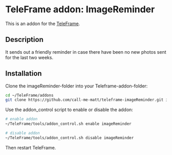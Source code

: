 # TeleFrame addon: ImageReminder

This is an addon for the [TeleFrame](https://github.com/LukeSkywalker92/TeleFrame).

## Description

It sends out a friendly reminder in case there have been no new photos sent for the last two weeks. 

## Installation

Clone the imageReminder-folder into your Teleframe-addon-folder:

```sh
cd ~/TeleFrame/addons
git clone https://github.com/call-me-matt/teleframe-imageReminder.git imageReminder
```

Use the addon_control script to enable or disable the addon:

```sh
# enable addon
~/TeleFrame/tools/addon_control.sh enable imageReminder

# disable addon
~/TeleFrame/tools/addon_control.sh disable imageReminder
```

Then restart TeleFrame.

